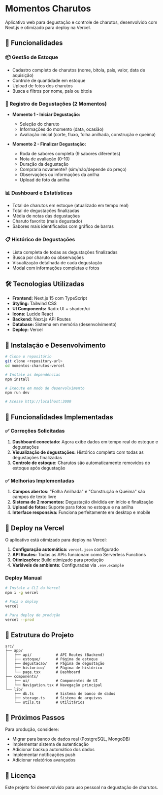 # Momentos Charutos

Aplicativo web para degustação e controle de charutos, desenvolvido com Next.js e otimizado para deploy na Vercel.

## 🚀 Funcionalidades

### 📦 Gestão de Estoque
- Cadastro completo de charutos (nome, bitola, país, valor, data de aquisição)
- Controle de quantidade em estoque
- Upload de fotos dos charutos
- Busca e filtros por nome, país ou bitola

### 🍃 Registro de Degustações (2 Momentos)
- **Momento 1 - Iniciar Degustação:**
  - Seleção do charuto
  - Informações do momento (data, ocasião)
  - Avaliação inicial (corte, fluxo, folha anilhada, construção e queima)

- **Momento 2 - Finalizar Degustação:**
  - Roda de sabores completa (9 sabores diferentes)
  - Nota de avaliação (0-10)
  - Duração da degustação
  - Compraria novamente? (sim/não/depende do preço)
  - Observações ou informações da anilha
  - Upload de foto da anilha

### 📊 Dashboard e Estatísticas
- Total de charutos em estoque (atualizado em tempo real)
- Total de degustações finalizadas
- Média de notas das degustações
- Charuto favorito (mais degustado)
- Sabores mais identificados com gráfico de barras

### 📋 Histórico de Degustações
- Lista completa de todas as degustações finalizadas
- Busca por charuto ou observações
- Visualização detalhada de cada degustação
- Modal com informações completas e fotos

## 🛠️ Tecnologias Utilizadas

- **Frontend:** Next.js 15 com TypeScript
- **Styling:** Tailwind CSS
- **UI Components:** Radix UI + shadcn/ui
- **Icons:** Lucide React
- **Backend:** Next.js API Routes
- **Database:** Sistema em memória (desenvolvimento)
- **Deploy:** Vercel

## 🔧 Instalação e Desenvolvimento

```bash
# Clone o repositório
git clone <repository-url>
cd momentos-charutos-vercel

# Instale as dependências
npm install

# Execute em modo de desenvolvimento
npm run dev

# Acesse http://localhost:3000
```

## 📱 Funcionalidades Implementadas

### ✅ Correções Solicitadas
1. **Dashboard conectado:** Agora exibe dados em tempo real do estoque e degustações
2. **Visualização de degustações:** Histórico completo com todas as degustações finalizadas
3. **Controle de estoque:** Charutos são automaticamente removidos do estoque após degustação

### ✅ Melhorias Implementadas
1. **Campos abertos:** "Folha Anilhada" e "Construção e Queima" são campos de texto livre
2. **Sistema de 2 momentos:** Degustação dividida em início e finalização
3. **Upload de fotos:** Suporte para fotos no estoque e na anilha
4. **Interface responsiva:** Funciona perfeitamente em desktop e mobile

## 🚀 Deploy na Vercel

O aplicativo está otimizado para deploy na Vercel:

1. **Configuração automática:** `vercel.json` configurado
2. **API Routes:** Todas as APIs funcionam como Serverless Functions
3. **Otimizações:** Build otimizado para produção
4. **Variáveis de ambiente:** Configuradas via `.env.example`

### Deploy Manual
```bash
# Instale a CLI da Vercel
npm i -g vercel

# Faça o deploy
vercel

# Para deploy de produção
vercel --prod
```

## 📝 Estrutura do Projeto

```
src/
├── app/
│   ├── api/           # API Routes (Backend)
│   ├── estoque/       # Página de estoque
│   ├── degustacao/    # Página de degustação
│   ├── historico/     # Página de histórico
│   └── page.tsx       # Dashboard
├── components/
│   ├── ui/            # Componentes de UI
│   └── Navigation.tsx # Navegação principal
└── lib/
    ├── db.ts          # Sistema de banco de dados
    ├── storage.ts     # Sistema de arquivos
    └── utils.ts       # Utilitários
```

## 🎯 Próximos Passos

Para produção, considere:
- Migrar para banco de dados real (PostgreSQL, MongoDB)
- Implementar sistema de autenticação
- Adicionar backup automático dos dados
- Implementar notificações push
- Adicionar relatórios avançados

## 📄 Licença

Este projeto foi desenvolvido para uso pessoal na degustação de charutos.

